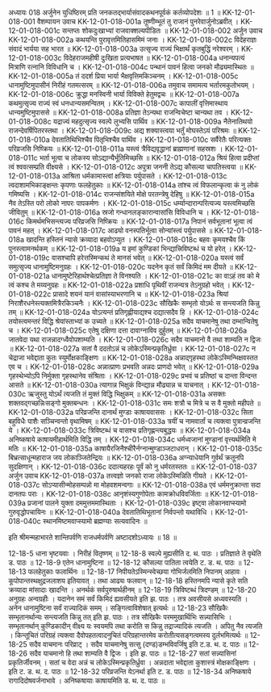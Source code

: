 अध्यायः 018
अर्जुनेन युधिष्ठिरम् प्रति जनकतद्भार्यासंवादकथनपूर्वकं कर्तव्योपदेशः ॥ 1 ॥
KK-12-01-018-001	वैशम्पायन उवाच 
KK-12-01-018-001a	तूष्णीम्भूतं तु राजानं पुनरेवार्जुनोऽब्रवीत् ।
KK-12-01-018-001c	सन्तप्तः शोकदुःखाभ्यां राजवाक्शल्यपीडितः ॥
KK-12-01-018-002	अर्जुन उवाच 
KK-12-01-018-002a	कथयन्ति पुरावृत्तमितिहासमिमं जनाः ।
KK-12-01-018-002c	विदेहराज्ञः संवादं भार्यया सह भारत ॥
KK-12-01-018-003a	उत्सृज्य राज्यं भिक्षार्थं कृतबुद्धिं नरेश्वरम् ।
KK-12-01-018-003c	विदेहराजमहीषी दुःखिता प्रत्यभाषत ॥
KK-12-01-018-004a	धनान्यपत्यं मित्राणि रत्नानि विविधानि च ।
KK-12-01-018-004c	पन्थानं पावनं हित्वा जनको मौढ्यमास्थितः ॥
KK-12-01-018-005a	तं ददर्श प्रिया भार्या भैक्षवृत्तिमकिञ्चनम् ।
KK-12-01-018-005c	धानामुष्टिमुपासीनं निरीहं गतमत्सरम् ॥
KK-12-01-018-006a	तमुवाच समामत्य भर्तारमकुतोभयम् ।
KK-12-01-018-006c	क्रुद्धा मनस्विनी भार्या विविक्ते हेतुमद्वचः ॥
KK-12-01-018-007a	कथमुत्सृज्य राज्यं स्वं धनधान्यसमन्वितम् ।
KK-12-01-018-007c	कापालीं वृत्तिमास्थाय धान्यमुष्टिमुपाससे ॥
KK-12-01-018-008a	प्रतिज्ञा तेऽन्यथा राजन्विचेष्टा चान्यथा तव ।
KK-12-01-018-008c	यद्राज्यं महदुत्सृज्य स्वल्पे लुभ्यसि पार्थिव ॥
KK-12-01-018-009a	नैतेनातिथयो राजन्देवर्षिपितरस्तथा ।
KK-12-01-018-009c	अद्य शक्यास्त्वया भर्तुं मोघस्तेऽयं परिश्रमः ॥
KK-12-01-018-010a	देवतातिथिभिश्चैव पितृभिश्चैव पार्थिव ।
KK-12-01-018-010c	सर्वैरेतैः परित्यक्तः परिव्रजसि निष्क्रियः ॥
KK-12-01-018-011a	यस्त्वं त्रैविद्यवृद्धानां ब्राह्मणानां सहस्रशः ।
KK-12-01-018-011c	भर्ता भूत्वा च लोकस्य सोऽद्यान्यैर्भूतिमिच्छसि ॥
KK-12-01-018-012a	श्रियं हित्वा प्रदीप्तां त्वं श्ववत्सम्प्रति वीक्ष्यसे ।
KK-12-01-018-012c	अपुत्रा जननी तेऽद्य कौसल्या चापतिस्त्वया ॥
KK-12-01-018-013a	आश्रिता धर्मकामास्त्वां क्षत्रियाः पर्युपासते ।
KK-12-01-018-013c	त्वदाशामभिकाङ्क्षन्तः कृपणाः फलहेतुकाः ॥
KK-12-01-018-014a	तांश्च त्वं विफलान्कृत्वा कं नु लोकं गमिष्यसि ।
KK-12-01-018-014c	राजन्संशयिते मोक्षे परतन्त्रेषु देहिषु ॥
KK-12-01-018-015a	नैव तेऽस्ति परो लोको नापरः पापकर्मणः ।
KK-12-01-018-015c	धर्म्यान्दारान्परित्यज्य यस्त्वमिच्छसि जीवितुम् ॥
KK-12-01-018-016a	स्रजो गन्धानलङ्कारान्वासांसि विविधानि च ।
KK-12-01-018-016c	किमर्थमभिसन्त्यज्य परिव्रजसि निष्क्रियः ॥
KK-12-01-018-017a	निपानं सर्वभूतानां भूत्वा त्वं पावनं महत् ।
KK-12-01-018-017c	आढ्यो वनस्पतिर्भूत्वा सोन्यांस्त्वं पर्युपाससे ॥
KK-12-01-018-018a	खादन्ति हस्तिनं न्यासे क्रव्यादा बहवोऽप्युत ।
KK-12-01-018-018c	बहवः कृमयश्चैव किं पुनस्त्वामनर्थकम् ॥
KK-12-01-018-019a	य इमां कुण्डिकां भिन्द्यात्त्रिविष्टब्धं च यो हरेत् ।
KK-12-01-018-019c	वासश्चापि हरेत्तस्मिन्कथं ते मानसं भवेत् ॥
KK-12-01-018-020a	यस्त्वं सर्वं समुत्सृज्य धानामुष्टिमनुग्रहः ।
KK-12-01-018-020c	यदनेन कृतं सर्वं किमिदं मम दीयते ॥
KK-12-01-018-021a	धानामुष्टेरिहार्थश्चेत्प्रतिज्ञा ते विनश्यति ।
KK-12-01-018-021c	का वाऽहं तव को मे त्वं कश्च ते मय्यनुग्रहः ॥
KK-12-01-018-022a	प्रशाधि पृथिवीं राजन्यत्र तेऽनुग्रहो भवेत् ।
KK-12-01-018-022c	प्रासादे शयनं यानं वासांस्याभरणानि च ॥
KK-12-01-018-023a	श्रियां निराशैरधनेस्त्यक्तमित्रैरकिञ्चनैः ।
KK-12-01-018-023c	सौखिकैः सम्भृतो योऽर्थः स सन्त्यजति किन्नु तम् ॥
KK-12-01-018-024a	योऽत्यन्तं प्रतिगृह्णीयाद्यश्च दद्यात्सदैव हि ।
KK-12-01-018-024c	तयोस्त्वमन्तरं विद्धि श्रेयांस्ताभ्यां क उच्यते ॥
KK-12-01-018-025a	सदैव याचमानेषु तथा दम्भान्वितेषु च ।
KK-12-01-018-025c	एतेषु दक्षिणा दत्ता दावाग्नाविव दुर्हुतम् ॥
KK-12-01-018-026a	जातवेदा यथा राजन्नादग्ध्वैवोपशाम्यति ।
KK-12-01-018-026c	सदैव याचमानो वै तथा शाम्यति न द्विजः ॥
KK-12-01-018-027a	सतां वै ददतोऽन्नं च लोकेऽस्मिन्प्रकृतिर्ध्रुवा ।
KK-12-01-018-027c	न चेद्राजा भवेद्दाता कुतः स्युर्मोक्षकाङ्क्षिणः ॥
KK-12-01-018-028a	अन्नाद्गृहस्था लोकेऽस्मिन्भिक्षवस्तत एव च ।
KK-12-01-018-028c	अन्नात्प्राणः प्रभवति अन्नदः प्राणदो भवेत् ॥
KK-12-01-018-029a	गृहस्थेभ्योऽपि निर्मुक्ता गृहस्थानेव संश्रिताः ।
KK-12-01-018-029c	प्रभवं च प्रतिष्ठां च दान्ता विन्दन्त आसते ॥
KK-12-01-018-030a	त्यागान्न भिक्षुकं विन्द्यान्न मौढ्यान्न च याचनात् ।
KK-12-01-018-030c	ऋजुस्तु योऽर्थं त्यजति तं मुक्तं विद्धि भिक्षुकम् ॥
KK-12-01-018-031a	असक्तः शक्तवद्गच्छन्निःसङ्गो मुक्तबन्धनः ।
KK-12-01-018-031c	समः शत्रौ च मित्रे च स वै मुक्तो महीपते ॥
KK-12-01-018-032a	परिव्रजन्ति दानार्थं मुण्डाः काषायवाससः ।
KK-12-01-018-032c	सिता बहुविधैः पाशैः सञ्चिन्वन्तो वृथामिषम् ॥
KK-12-01-018-033a	त्रयीं च नामवार्तां च त्यक्त्वा पुत्रान्व्रजन्ति ये ।
KK-12-01-018-033c	त्रिविष्टब्धं च वासश्च प्रतिगृह्णन्त्यबुद्धयः ॥
KK-12-01-018-034a	अनिष्कषाये काषायमीहार्थमिति विद्धि तम् ।
KK-12-01-018-034c	धर्मध्वजानां मुण्डानां वृत्त्यर्थमिति मे मतिः ॥
KK-12-01-018-035a	काषायैरजिनैश्चीरैर्नग्नान्मुण्डाञ्जटाधरान् ।
KK-12-01-018-035c	बिभ्रत्साधून्महाराज जय लोकाञ्जितेन्द्रियः ॥
KK-12-01-018-036a	अग्न्याधेयानि गुर्वर्थं क्रतूनपि सुदक्षिणान् ।
KK-12-01-018-036c	ददात्यहरहः पूर्वं को नु धर्मरतस्ततः ॥
KK-12-01-018-037	अर्जुन उवाच 
KK-12-01-018-037a	तत्त्वज्ञो जनको राजा लोकेऽस्मिन्निति गीयते ।
KK-12-01-018-037c	सोऽप्यासीन्मोहसम्पन्नो मा मोहवशमन्वगाः ॥
KK-12-01-018-038a	एवं धर्ममनुक्रान्ता सदा दानतपः पराः ।
KK-12-01-018-038c	आनृशंस्यगुणोपेताः कामक्रोधविवर्जिताः ॥
KK-12-01-018-039a	प्रजानां पालने युक्ता दममुत्तममास्थिताः ।
KK-12-01-018-039c	इष्ट्वा लोकानवाप्स्यामो गुरुवृद्धोपचायिनः ॥
KK-12-01-018-040a	देवतातिथिभूतानां निर्वपन्तो यथाविधि ।
KK-12-01-018-040c	स्थानमिष्टमवाप्स्यामो ब्रह्मण्याः सत्यवादिनः ॥ 

इति श्रीमन्महाभारते शान्तिपर्वणि राजधर्मपर्वणि अष्टादशोऽध्यायः ॥ 18 ॥

12-18-5 धाना भृष्टयवाः । निरीहं वितृष्णम् ॥ 12-18-8 स्वल्पे मुह्यसीति द. थ. पाठः । प्रतिज्ञाते ते वृथेति ड. पाठः ॥ 12-18-9 एतेन धानामुष्टिना ॥ 12-18-12 कौसल्या पातिता त्वयेति ट. ड. थ. पाठः ॥ 12-18-13 फलहेतुकाः फलार्थिनः ॥ 12-18-17 निपीयतेऽस्मिन्स्वेच्छया गोभिर्जलमिति निपानम् आहावः । कूपोपान्तस्थक्षुद्रजलाशय इतियावत् । तथा आढ्यः फलवान् ॥ 12-18-18 हस्तिनमपि न्यासे कृते सति क्रव्यादा मांसादाः खादन्ति । अनर्थकं सर्वपुरुषार्थहीनम् ॥ 12-18-19 त्रिविष्टब्धं त्रिदण्डम् ॥ 12-18-20 अनुग्रहः अन्वग्रहीः । यदानेन समं सर्वं किमिदं ह्यवसीयते इति झ. पाठः । तत्र अवसीयसे अध्यवस्यति । अनेन धानामुष्टिना सर्वं राज्यादिकं समम् । सङ्गित्वाविशेषात् इत्यर्थः ॥ 12-18-23 सौखिकैः सम्भृतानर्थान्यः सन्त्यजति किन्नु तत् इति झ. पाठः । तत्र सौखिकैः परममुखार्थिभिः सन्न्यासिभिः । सम्भृतानर्थान् कुण्डिकादीन् वीक्ष्य यः स्वयमपि तथा करोति स किन्नु तद्राज्यादिकं त्यजति । अपितु नैव त्यजति । किन्तूचितं परिग्रहं त्यक्त्वा दैवोपहतत्वादनुचितं परिग्रहान्तरमेव करोतीत्यसङ्गत्वमस्य दुर्लभमित्यर्थः ॥ 12-18-25 सदैव वाचमानः परिव्राट् । सदैव याचमानेषु सत्सु (दण्ड)डम्भविवर्जिषु इति ट.ड. थ. द. पाठः ॥ 12-18-26 सदैव याचमानो हि तथा शाम्यति वै द्विजः । इति झ. पाठः ॥ 12-18-27 सतां सन्न्यासिनां प्रकृतिर्जीवनम् । सतां च वेदा अन्नं च लोकेऽस्मिन्प्रकृतिर्ध्रुवा । अन्नदाता भवेद्दाता कुशास्त्रं मोक्षकाङ्क्षिणः । इति ट. ड. थ. द. पाठः ॥ 12-18-32 परिव्रजन्ति येऽनर्था इति ट. ड. पाठः ॥ 12-18-34 अनिष्कषाये रागादिदोषवर्जनाभावे । अनिष्कषायाः काषायमिति ड. थ. द. पाठः ॥
